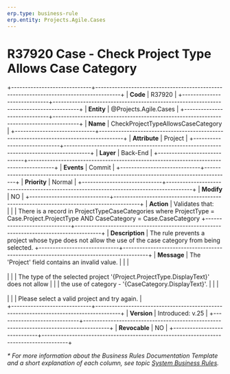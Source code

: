 ```yaml
---
erp.type: business-rule
erp.entity: Projects.Agile.Cases
---
```


# R37920 Case - Check Project Type Allows Case Category
+-----------------------------+---------------------------------------------------------------------------------------+
| **Code**                    | R37920                                                                                |
+-----------------------------+---------------------------------------------------------------------------------------+
| **Entity**                  | @Projects.Agile.Cases                                                                 |
+-----------------------------+---------------------------------------------------------------------------------------+
| **Name**                    | CheckProjectTypeAllowsCaseCategory                                                    |
+-----------------------------+---------------------------------------------------------------------------------------+
| **Attribute**               | Project                                                                               |
+-----------------------------+---------------------------------------------------------------------------------------+
| **Layer**                   | Back-End                                                                              |
+-----------------------------+---------------------------------------------------------------------------------------+
| **Events**                  | Commit                                                                                |
+-----------------------------+---------------------------------------------------------------------------------------+
| **Priority**                | Normal                                                                                |
+-----------------------------+---------------------------------------------------------------------------------------+
| **Modify**                  | NO                                                                                    |
+-----------------------------+---------------------------------------------------------------------------------------+
| **Action**                  | Validates that:<br>                                                                   |
|                             | There is a record in ProjectTypeCaseCategories where ProjectType = Case.Project.ProjectType AND CaseCategory = Case.CaseCategory
+-----------------------------+---------------------------------------------------------------------------------------+
| **Description**             | The rule prevents a project whose type does not allow the use of the case category from being selected.
+-----------------------------+---------------------------------------------------------------------------------------+
| **Message**                 | The 'Project' field contains an invalid value.                                        |
|                             | <br></br>                                                                             |
|                             | The type of the selected project '{Project.ProjectType.DisplayText}' does not allow   |
|                             | the use of category - '{CaseCategory.DisplayText}'.                                   |
|                             | <br></br>                                                                             |
|                             | Please select a valid project and try again.                                          |                             
+-----------------------------+---------------------------------------------------------------------------------------+
| **Version**                 | Introduced: v.25                                                                      |
+-----------------------------+---------------------------------------------------------------------------------------+
| **Revocable**               | NO                                                                                    |
+-----------------------------+---------------------------------------------------------------------------------------+

*\* For more information about the Business Rules Documentation Template and a short explanation of each column, see
topic [System Business Rules](../templates/template-description-system-business-rules.md).*
